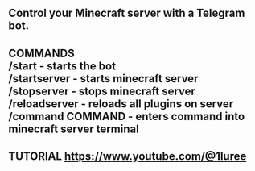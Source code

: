 Control your Minecraft server with a Telegram bot.
--------------------------------------------------
COMMANDS                                                                                                               
/start - starts the bot                                                                                                                                                                      
/startserver - starts minecraft server                                                                                                                              
/stopserver - stops minecraft server                                                                   
/reloadserver - reloads all plugins on server                                                                                                                                                         
/command COMMAND - enters command into minecraft server terminal                                                                 
--------------------------------------------------
TUTORIAL
https://www.youtube.com/@1luree
--------------------------------------------------

